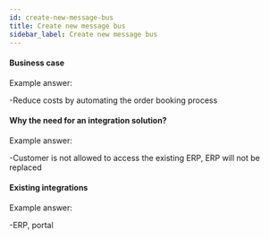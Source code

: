 ```yaml
---
id: create-new-message-bus
title: Create new message bus
sidebar_label: Create new message bus
---
```

#### Business case
Example answer:

-Reduce costs by automating the order booking process

#### Why the need for an integration solution?
Example answer:

-Customer is not allowed to access the existing ERP, ERP will not be replaced

#### Existing integrations

Example answer:

-ERP, portal

